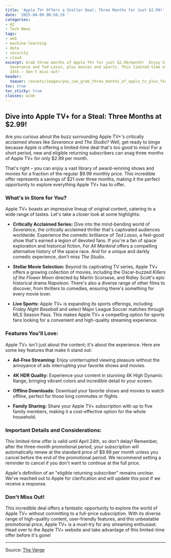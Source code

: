 ```yaml
---
title: 'Apple TV+ Offers a Steller Deal: Three Months for Just $2.99!'
date: '2025-04-09 00:58:19 '
categories:
- AI
- Tech News
tags:
- web
- machine-learning
- data
- security
- cloud
excerpt: Grab three months of Apple TV+ for just $2.99/month!  Enjoy hit shows like
  Severance and Ted Lasso, plus movies and sports. This limited-time offer ends April
  24th – don't miss out!
header:
  teaser: /assets/images/you_can_grab_three_months_of_apple_tv_plus_for__2__20250409005818.jpg
toc: true
toc_sticky: true
classes: wide
---
```


## Dive into Apple TV+ for a Steal: Three Months at $2.99!

Are you curious about the buzz surrounding Apple TV+'s critically acclaimed shows like *Severance* and *The Studio*?  Well, get ready to binge because Apple is offering a limited-time deal that's too good to miss!  For a short period, new and eligible returning subscribers can snag three months of Apple TV+ for only $2.99 per month.

That's right – you can enjoy a vast library of award-winning shows and movies for a fraction of the regular $9.99 monthly price. This incredible offer represents a savings of $21 over three months, making it the perfect opportunity to explore everything Apple TV+ has to offer.

### What's in Store for You?

Apple TV+ boasts an impressive lineup of original content, catering to a wide range of tastes.  Let's take a closer look at some highlights:

* **Critically Acclaimed Series:**  Dive into the mind-bending world of *Severance*, the critically acclaimed thriller that's captivated audiences worldwide.  Experience the comedic brilliance of *Ted Lasso*, a feel-good show that's earned a legion of devoted fans.  If you're a fan of space exploration and historical fiction, *For All Mankind* offers a compelling alternative history of the space race.  And for a unique and darkly comedic experience, don't miss *The Studio*.

* **Stellar Movie Selection:** Beyond its captivating TV series, Apple TV+ offers a growing collection of movies, including the Oscar-buzzed *Killers of the Flower Moon* directed by Martin Scorsese, and Ridley Scott's epic historical drama *Napoleon*.  There's also a diverse range of other films to discover, from thrillers to comedies, ensuring there's something for every movie lover.

* **Live Sports:** Apple TV+ is expanding its sports offerings, including *Friday Night Baseball* and select Major League Soccer matches through MLS Season Pass. This makes Apple TV+ a compelling option for sports fans looking for a convenient and high-quality streaming experience.

###  Features You'll Love:

Apple TV+ isn't just about the content; it's about the experience.  Here are some key features that make it stand out:

* **Ad-Free Streaming:** Enjoy uninterrupted viewing pleasure without the annoyance of ads interrupting your favorite shows and movies.

* **4K HDR Quality:** Experience your content in stunning 4K High Dynamic Range, bringing vibrant colors and incredible detail to your screen.

* **Offline Downloads:** Download your favorite shows and movies to watch offline, perfect for those long commutes or flights.

* **Family Sharing:** Share your Apple TV+ subscription with up to five family members, making it a cost-effective option for the whole household.

###  Important Details and Considerations:

This limited-time offer is valid until April 24th, so don't delay!  Remember, after the three-month promotional period, your subscription will automatically renew at the standard price of $9.99 per month unless you cancel before the end of the promotional period.  We recommend setting a reminder to cancel if you don't want to continue at the full price.

Apple's definition of an "eligible returning subscriber" remains unclear. We've reached out to Apple for clarification and will update this post if we receive a response.

###  Don't Miss Out!

This incredible deal offers a fantastic opportunity to explore the world of Apple TV+ without committing to a full-price subscription. With its diverse range of high-quality content, user-friendly features, and this unbeatable promotional price, Apple TV+ is a must-try for any streaming enthusiast.  Head over to the Apple TV+ website and take advantage of this limited-time offer before it's gone!


---

Source: [The Verge](https://www.theverge.com/tech/645569/apple-tv-plus-streaming-deal-severance-silo-studio-sale)